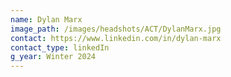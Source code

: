 ```yaml
---
name: Dylan Marx
image_path: /images/headshots/ACT/DylanMarx.jpg
contact: https://www.linkedin.com/in/dylan-marx
contact_type: linkedIn
g_year: Winter 2024
---
```

